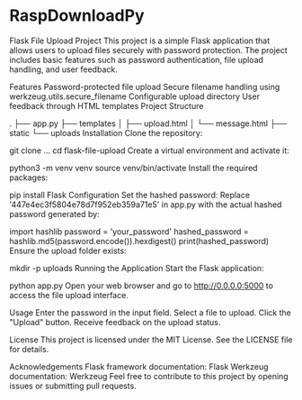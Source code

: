 # RaspDownloadPy

Flask File Upload Project
This project is a simple Flask application that allows users to upload files securely with password protection. The project includes basic features such as password authentication, file upload handling, and user feedback.

Features
Password-protected file upload
Secure filename handling using werkzeug.utils.secure_filename
Configurable upload directory
User feedback through HTML templates
Project Structure

.
├── app.py
├── templates
│   ├── upload.html
│   └── message.html
├── static
└── uploads
Installation
Clone the repository:

git clone ...
cd flask-file-upload
Create a virtual environment and activate it:

python3 -m venv venv
source venv/bin/activate
Install the required packages:

pip install Flask
Configuration
Set the hashed password:
Replace '447e4ec3f5804e78d7f952eb359a71e5' in app.py with the actual hashed password generated by:

import hashlib
password = 'your_password'
hashed_password = hashlib.md5(password.encode()).hexdigest()
print(hashed_password)
Ensure the upload folder exists:

mkdir -p uploads
Running the Application
Start the Flask application:

python app.py
Open your web browser and go to http://0.0.0.0:5000 to access the file upload interface.

Usage
Enter the password in the input field.
Select a file to upload.
Click the "Upload" button.
Receive feedback on the upload status.

License
This project is licensed under the MIT License. See the LICENSE file for details.

Acknowledgements
Flask framework documentation: Flask
Werkzeug documentation: Werkzeug
Feel free to contribute to this project by opening issues or submitting pull requests.
